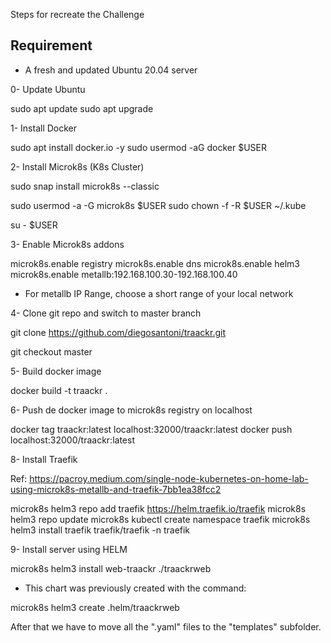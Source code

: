 Steps for recreate the Challenge

Requirement
-----------

* A fresh and updated Ubuntu 20.04 server


0- Update Ubuntu

sudo apt update
sudo apt upgrade

1- Install Docker

sudo apt install docker.io -y
sudo usermod -aG docker $USER

2- Install Microk8s (K8s Cluster)

sudo snap install microk8s --classic

sudo usermod -a -G microk8s $USER
sudo chown -f -R $USER ~/.kube

su - $USER

3- Enable Microk8s addons

microk8s.enable registry
microk8s.enable dns
microk8s.enable helm3
microk8s.enable metallb:192.168.100.30-192.168.100.40

* For metallb IP Range, choose a short range of your local network

4- Clone git repo and switch to master branch

git clone https://github.com/diegosantoni/traackr.git

git checkout master

5- Build docker image

docker build -t traackr .

6- Push de docker image to microk8s registry on localhost

docker tag traackr:latest localhost:32000/traackr:latest
docker push localhost:32000/traackr:latest

8- Install Traefik

Ref: https://pacroy.medium.com/single-node-kubernetes-on-home-lab-using-microk8s-metallb-and-traefik-7bb1ea38fcc2


microk8s helm3 repo add traefik https://helm.traefik.io/traefik
microk8s helm3 repo update
microk8s kubectl create namespace traefik
microk8s helm3 install traefik traefik/traefik -n traefik


9- Install server using HELM

microk8s helm3 install web-traackr ./traackrweb

* This chart was previously created with the command:

microk8s helm3 create .helm/traackrweb

After that we have to move all the ".yaml" files to the "templates" subfolder.



